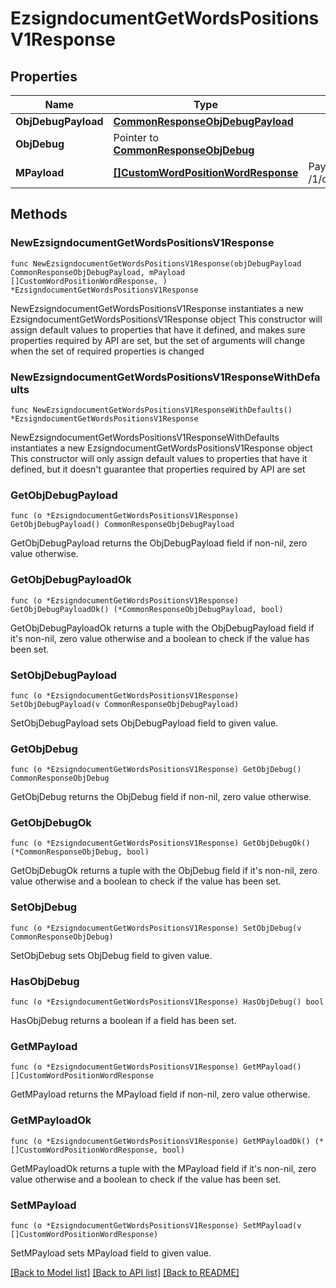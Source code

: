 # EzsigndocumentGetWordsPositionsV1Response

## Properties

Name | Type | Description | Notes
------------ | ------------- | ------------- | -------------
**ObjDebugPayload** | [**CommonResponseObjDebugPayload**](CommonResponseObjDebugPayload.md) |  | 
**ObjDebug** | Pointer to [**CommonResponseObjDebug**](CommonResponseObjDebug.md) |  | [optional] 
**MPayload** | [**[]CustomWordPositionWordResponse**](CustomWordPositionWordResponse.md) | Payload for POST /1/object/ezsigndocument/{pkiEzsigndocumentID}/getWordsPositions | 

## Methods

### NewEzsigndocumentGetWordsPositionsV1Response

`func NewEzsigndocumentGetWordsPositionsV1Response(objDebugPayload CommonResponseObjDebugPayload, mPayload []CustomWordPositionWordResponse, ) *EzsigndocumentGetWordsPositionsV1Response`

NewEzsigndocumentGetWordsPositionsV1Response instantiates a new EzsigndocumentGetWordsPositionsV1Response object
This constructor will assign default values to properties that have it defined,
and makes sure properties required by API are set, but the set of arguments
will change when the set of required properties is changed

### NewEzsigndocumentGetWordsPositionsV1ResponseWithDefaults

`func NewEzsigndocumentGetWordsPositionsV1ResponseWithDefaults() *EzsigndocumentGetWordsPositionsV1Response`

NewEzsigndocumentGetWordsPositionsV1ResponseWithDefaults instantiates a new EzsigndocumentGetWordsPositionsV1Response object
This constructor will only assign default values to properties that have it defined,
but it doesn't guarantee that properties required by API are set

### GetObjDebugPayload

`func (o *EzsigndocumentGetWordsPositionsV1Response) GetObjDebugPayload() CommonResponseObjDebugPayload`

GetObjDebugPayload returns the ObjDebugPayload field if non-nil, zero value otherwise.

### GetObjDebugPayloadOk

`func (o *EzsigndocumentGetWordsPositionsV1Response) GetObjDebugPayloadOk() (*CommonResponseObjDebugPayload, bool)`

GetObjDebugPayloadOk returns a tuple with the ObjDebugPayload field if it's non-nil, zero value otherwise
and a boolean to check if the value has been set.

### SetObjDebugPayload

`func (o *EzsigndocumentGetWordsPositionsV1Response) SetObjDebugPayload(v CommonResponseObjDebugPayload)`

SetObjDebugPayload sets ObjDebugPayload field to given value.


### GetObjDebug

`func (o *EzsigndocumentGetWordsPositionsV1Response) GetObjDebug() CommonResponseObjDebug`

GetObjDebug returns the ObjDebug field if non-nil, zero value otherwise.

### GetObjDebugOk

`func (o *EzsigndocumentGetWordsPositionsV1Response) GetObjDebugOk() (*CommonResponseObjDebug, bool)`

GetObjDebugOk returns a tuple with the ObjDebug field if it's non-nil, zero value otherwise
and a boolean to check if the value has been set.

### SetObjDebug

`func (o *EzsigndocumentGetWordsPositionsV1Response) SetObjDebug(v CommonResponseObjDebug)`

SetObjDebug sets ObjDebug field to given value.

### HasObjDebug

`func (o *EzsigndocumentGetWordsPositionsV1Response) HasObjDebug() bool`

HasObjDebug returns a boolean if a field has been set.

### GetMPayload

`func (o *EzsigndocumentGetWordsPositionsV1Response) GetMPayload() []CustomWordPositionWordResponse`

GetMPayload returns the MPayload field if non-nil, zero value otherwise.

### GetMPayloadOk

`func (o *EzsigndocumentGetWordsPositionsV1Response) GetMPayloadOk() (*[]CustomWordPositionWordResponse, bool)`

GetMPayloadOk returns a tuple with the MPayload field if it's non-nil, zero value otherwise
and a boolean to check if the value has been set.

### SetMPayload

`func (o *EzsigndocumentGetWordsPositionsV1Response) SetMPayload(v []CustomWordPositionWordResponse)`

SetMPayload sets MPayload field to given value.



[[Back to Model list]](../README.md#documentation-for-models) [[Back to API list]](../README.md#documentation-for-api-endpoints) [[Back to README]](../README.md)


